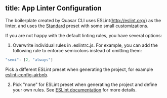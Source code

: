 title: App Linter Configuration
---

The boilerplate created by Quasar CLI uses ESLint(http://eslint.org/) as the linter, and uses the [Standard](https://github.com/feross/standard/blob/master/RULES.md) preset with some small customizations.

If you are not happy with the default linting rules, you have several options:

1. Overwrite individual rules in .eslintrc.js. For example, you can add the following rule to enforce semicolons instead of omitting them:

  ``` js
  "semi": [2, "always"]
  ```

  Pick a different ESLint preset when generating the project, for example [eslint-config-airbnb](https://github.com/airbnb/javascript/tree/master/packages/eslint-config-airbnb).

2. Pick "none" for ESLint preset when generating the project and define your own rules. See [ESLint documentation](http://eslint.org/docs/rules/) for more details.
